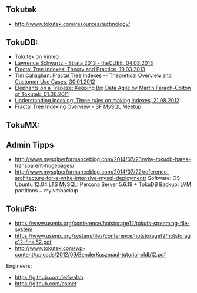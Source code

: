 ## Tokutek

  - http://www.tokutek.com/resources/technology/


## TokuDB:

  - [Tokutek on Vimeo](http://vimeo.com/user6997348)
  - [Lawrence Schwartz - Strata 2013 - theCUBE, 04.03.2013](http://www.youtube.com/watch?v=0zMvRRP5mwc&list=PL419E1B92998A57AC)
  - [Fractal Tree Indexes: Theory and Practice, 19.03.2013](http://www.youtube.com/watch?list=PLAtFaFF1lD6ifILbQE9gYAY3-S8gv3Zjw&v=c-n2LGPpQEw&feature=player_detailpage)
  - [Tim Callaghan: Fractal Tree Indexes -- Theoretical Overview and Customer Use Cases, 30.01.2012](http://www.youtube.com/watch?v=88NaRUdoWZM)
  - [Elephants on a Trapeze: Keeping Big Data Agile by Martin Farach-Colton of Tokutek,  01.06.2011](http://www.youtube.com/watch?v=tMVpIwbaW-A)
  - [Understanding Indexing: Three rules on making indexes,  21.08.2012](http://www.youtube.com/watch?v=vaGAoK66ctM)
  - [Fractal Tree Indexing Overview - SF MySQL Meetup](http://vimeo.com/26471692)


## TokuMX:



## Admin Tipps
  - http://www.mysqlperformanceblog.com/2014/07/23/why-tokudb-hates-transparent-hugepages/
  - http://www.mysqlperformanceblog.com/2014/07/22/reference-architecture-for-a-write-intensive-mysql-deployment/
    Software:
    OS: Ubuntu 12.04 LTS
    MySQL: Percona Server 5.6.19 + TokuDB
    Backup: LVM partitions + mylvmbackup

## TokuFS:
  - https://www.usenix.org/conference/hotstorage12/tokufs-streaming-file-system
  - https://www.usenix.org/system/files/conference/hotstorage12/hotstorage12-final52.pdf
  - http://www.tokutek.com/wp-content/uploads/2012/09/BenderKuszmaul-tutorial-xldb12.pdf


Engineers:
  - https://github.com/leifwalsh
  - https://github.com/esmet